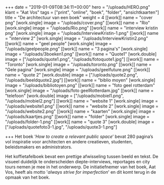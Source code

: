 +++
date = "2019-01-09T08:34:11+00:00"
hero = "/uploads/HERO.png"
klant = "Aat Vos"
tags = ["print", "online", "boek", "folder", "ansichtkaarten"]
title = "De architectuur van een boek"
weight = 4
[[work]]
name = "cover png"
[work.single]
image = "/uploads/cover.png"
[[work]]
name = "Rio"
[work.single]
image = "/uploads/Rio.png"
[[work]]
name = "interview kristin png"
[work.single]
image = "/uploads/InterviewKristin-1.png"
[[work]]
name = "interview 2"
[work.single]
image = "/uploads/InterviewKristin2.png"
[[work]]
name = "geel people"
[work.single]
image = "/uploads/geelpeople.png"
[[work]]
name = "3 pagina's"
[work.single]
image = "/uploads/3boeken1.png"
[[work]]
name = "Quote1"
[work.double]
image = ["/uploads/quote1.png", "/uploads/fotoquote1.jpg"]
[[work]]
name = "Toronto"
[work.single]
image = "/uploads/toronto.png"
[[work]]
name = "Gele pagina"
[work.single]
image = "/uploads/geelfuture.png"
[[work]]
name = "quote 2"
[work.double]
image = ["/uploads/quote2.png", "/uploads/beeldquote2.jpg"]
[[work]]
name = "biblio moyen"
[work.single]
image = "/uploads/bibliotoyen.png"
[[work]]
name = "foto geel rotterdam"
[work.single]
image = "/uploads/foto geelRotterdam.jpg"
[[work]]
name = "telefoon"
[work.double]
image = ["/uploads/mobiel1.png", "/uploads/mobiel2.png"]
[[work]]
name = "website 1"
[work.single]
image = "/uploads/website1.png"
[[work]]
name = "website 2"
[work.single]
image = "/uploads/website2.png"
[[work]]
name = "kaarten"
[work.single]
image = "/uploads/kaartjes.png"
[[work]]
name = "folder"
[work.single]
image = "/uploads/folder-1.png"
[[work]]
name = "quote 3"
[work.double]
image = ["/uploads/quotefoto3-1.jpg", "/uploads/quote3-1.png"]

+++
Het boek ‘_How to create a relevant public space_’ bevat 280 pagina’s vol inspiratie voor architecten en andere creatieven, studenten, beleidsmakers en administrators. 

Het koffietafelboek bevat een prettige afwisseling tussen beeld en tekst. De visueel duidelijk te onderscheiden diepte-interviews, reportages en city tours nemen je mee in het onderwerp. De initiatiefnemer van het boek, Aat Vos, heeft als motto '_always strive for imperfection_' en dit komt terug in de opmaak van het boek. 